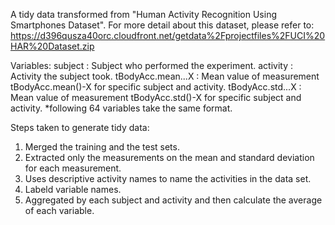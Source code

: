 A tidy data transformed from "Human Activity Recognition Using Smartphones Dataset". 
For more detail about this dataset, please refer to:
https://d396qusza40orc.cloudfront.net/getdata%2Fprojectfiles%2FUCI%20HAR%20Dataset.zip 


Variables:
subject : Subject who performed the experiment.
activity : Activity the subject took.
tBodyAcc.mean...X : Mean value of measurement tBodyAcc.mean()-X for specific subject and activity.
tBodyAcc.std...X : Mean value of measurement tBodyAcc.std()-X for specific subject and activity.
*following 64 variables take the same format.

Steps taken to generate tidy data:
1. Merged the training and the test sets.
2. Extracted only the measurements on the mean and standard deviation for each measurement. 
3. Uses descriptive activity names to name the activities in the data set.
4. Labeld variable names.
5. Aggregated by each subject and activity and then calculate the average of each variable.
